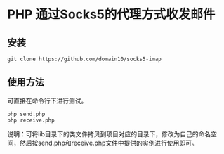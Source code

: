 PHP 通过Socks5的代理方式收发邮件
===============

## 安装

~~~
git clone https://github.com/domain10/socks5-imap
~~~


## 使用方法


可直接在命令行下进行测试。

~~~
php send.php
php receive.php
~~~

说明：可将lib目录下的类文件拷贝到项目对应的目录下，修改为自己的命名空间，然后按send.php和receive.php文件中提供的实例进行使用即可。